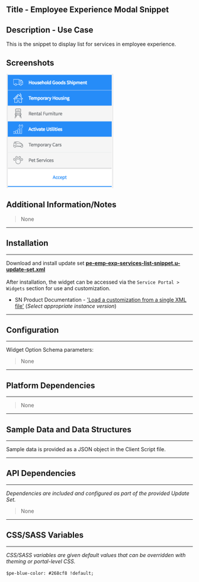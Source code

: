 ## Title - Employee Experience Modal Snippet

## Description - Use Case

This is the snippet to display list for services in employee experience.

## Screenshots
![alt text](../images/pe-emp-exp-services-list.png "Services List")

## Additional Information/Notes 
> None
---
## Installation
---
Download and install update set **[pe-emp-exp-services-list-snippet.u-update-set.xml](pe-emp-exp-services-list-snippet.u-update-set.xml)** <br/><br/>
After installation, the widget can be accessed via the `Service Portal > Widgets` section for use and customization.<br/>
* SN Product Documentation - ['Load a customization from a single XML file'](https://docs.servicenow.com/search?q=Load+a+customization+from+a+single+XML+file)   (<i>Select appropriate instance version</i>)
---
## Configuration
---
Widget Option Schema parameters:
> None
---
## Platform Dependencies
---
> None
---
## Sample Data and Data Structures
---
Sample data is provided as a JSON object in the Client Script file.

---
## API Dependencies
---
<i>Dependencies are included and configured as part of the provided Update Set.</i>
> None
---
## CSS/SASS Variables
---
_CSS/SASS variables are given default values that can be overridden with theming or portal-level CSS._

`$pe-blue-color: #268cf8 !default;`